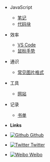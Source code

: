- JavaScript
  - [笔记](js/note-base.md)
  - [代码块](js/code-snippets.md)

- 效率
  - [VS Code](effective/vscode.md)
  - [鼠标手势](effective/mouse.md)

- 通识
  - [常见图片格式](generaledu/image.md)

- 工具
  - [网站](tools/site.md)
- 记录
  - [书单](record/book.md)
- **Links**
- [![Github](https://icongram.jgog.in/simple/github.svg?color=808080&size=16) Github](https://github.com/tianyuan233)  
- [![Twitter](https://icongram.jgog.in/simple/twitter.svg?colored&size=16) Twitter](http://twitter.com/tianyuanz1)  
- [![Weibo](https://www.sinaimg.cn/blog/developer/wiki/16x16.png) Weibo](https://www.weibo.com/6163322828/profile?is_all=1)  